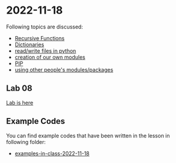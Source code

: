 # 2022-11-18

Following topics are discussed: 

- [Recursive Functions](../course-content/recursion.md)
- [Dictionaries](../course-content/python-dictionary.md)
- [read/write files in python](../course-content/file-input-output.md)
- [creation of our own modules](../course-content/modules.md)
- [PIP](../course-content/PIP.md)
- [using other people's modules/packages](../course-content/using-other-modules-packages.md)



## Lab 08

[Lab is here](Labs/Lab-2022-11-18.md)

## Example Codes


You can find example codes that have been written in the lesson in following folder:
 - [examples-in-class-2022-11-18](examples-in-class-2022-11-18)


